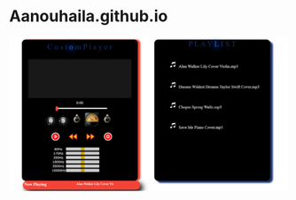 # Aanouhaila.github.io

![ma super image](https://raw.githubusercontent.com/Aanouhaila/Aanouhaila.github.io/main/captures/Capture.PNG)
